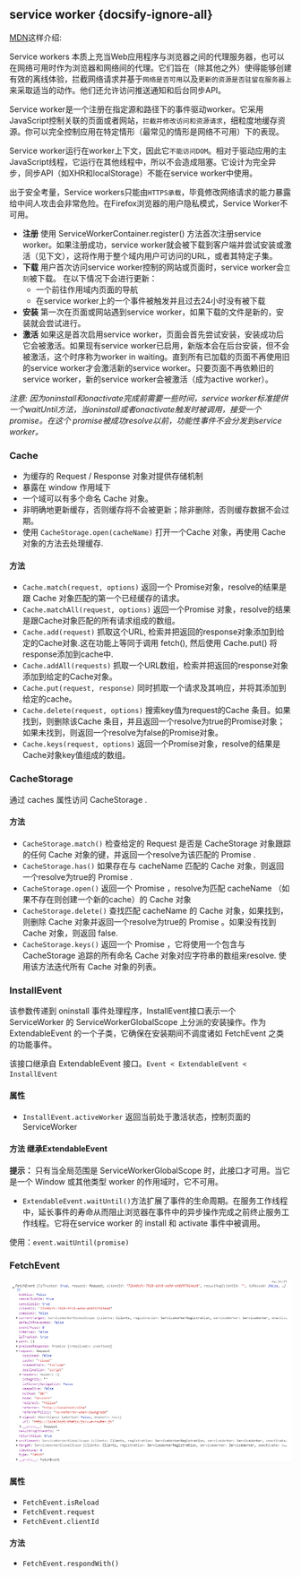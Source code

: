 ## service worker {docsify-ignore-all}
[MDN](https://developer.mozilla.org/zh-CN/docs/Web/API/Service_Worker_API)这样介绍:

Service workers 本质上充当Web应用程序与浏览器之间的代理服务器，也可以在网络可用时作为浏览器和网络间的代理。它们旨在（除其他之外）使得能够创建有效的离线体验，拦截网络请求并基于`网络是否可用`以及`更新的资源是否驻留在服务器上`来采取适当的动作。他们还允许访问推送通知和后台同步API。

Service worker是一个注册在指定源和路径下的事件驱动worker。它采用JavaScript控制关联的页面或者网站，`拦截并修改访问和资源请求`，细粒度地缓存资源。你可以完全控制应用在特定情形（最常见的情形是网络不可用）下的表现。

Service worker运行在worker上下文，因此它`不能访问DOM`。相对于驱动应用的主JavaScript线程，它运行在其他线程中，所以不会造成阻塞。它设计为完全异步，同步API（如XHR和localStorage）不能在service worker中使用。

出于安全考量，Service workers只能由`HTTPS承载`，毕竟修改网络请求的能力暴露给中间人攻击会非常危险。在Firefox浏览器的用户隐私模式，Service Worker不可用。

+ **注册** 使用 ServiceWorkerContainer.register() 方法首次注册service worker。如果注册成功，service worker就会被下载到客户端并尝试安装或激活（见下文），这将作用于整个域内用户可访问的URL，或者其特定子集。
+ **下载** 用户首次访问service worker控制的网站或页面时，service worker会`立刻`被下载。
在以下情况下会进行更新：
   - 一个前往作用域内页面的导航
   - 在service worker上的一个事件被触发并且过去24小时没有被下载
+ **安装** 第一次在页面或网站遇到service worker，如果下载的文件是新的，安装就会尝试进行。
+ **激活** 如果这是首次启用service worker，页面会首先尝试安装，安装成功后它会被激活。如果现有service worker已启用，新版本会在后台安装，但不会被激活，这个时序称为worker in waiting。直到所有已加载的页面不再使用旧的service worker才会激活新的service worker。只要页面不再依赖旧的service worker，新的service worker会被激活（成为active worker）。


*注意: 因为oninstall和onactivate完成前需要一些时间，service worker标准提供一个waitUntil方法，当oninstall或者onactivate触发时被调用，接受一个promise。在这个 promise被成功resolve以前，功能性事件不会分发到service worker。*

### Cache

+ 为缓存的 Request / Response  对象对提供存储机制
+ 暴露在 window 作用域下
+ 一个域可以有多个命名 Cache 对象。
+ 非明确地更新缓存，否则缓存将不会被更新；除非删除，否则缓存数据不会过期。
+ 使用 `CacheStorage.open(cacheName)` 打开一个Cache 对象，再使用 Cache 对象的方法去处理缓存.

#### 方法

+ `Cache.match(request, options)`
返回一个 Promise对象，resolve的结果是跟 Cache 对象匹配的第一个已经缓存的请求。
+ `Cache.matchAll(request, options)`
返回一个Promise 对象，resolve的结果是跟Cache对象匹配的所有请求组成的数组。
+ `Cache.add(request)`
抓取这个URL, 检索并把返回的response对象添加到给定的Cache对象.这在功能上等同于调用 fetch(), 然后使用 Cache.put() 将response添加到cache中.
+ `Cache.addAll(requests)`
抓取一个URL数组，检索并把返回的response对象添加到给定的Cache对象。
+ `Cache.put(request, response)`
同时抓取一个请求及其响应，并将其添加到给定的cache。
+ `Cache.delete(request, options)`
搜索key值为request的Cache 条目。如果找到，则删除该Cache 条目，并且返回一个resolve为true的Promise对象；如果未找到，则返回一个resolve为false的Promise对象。
+ `Cache.keys(request, options)`
返回一个Promise对象，resolve的结果是Cache对象key值组成的数组。

### CacheStorage
通过 caches 属性访问 CacheStorage .
#### 方法
+  `CacheStorage.match()`
检查给定的 Request 是否是 CacheStorage 对象跟踪的任何 Cache 对象的键，并返回一个resolve为该匹配的 Promise .
+ `CacheStorage.has()`
如果存在与 cacheName 匹配的 Cache 对象，则返回一个resolve为true的 Promise .
+ `CacheStorage.open()`
返回一个 Promise ，resolve为匹配  cacheName （如果不存在则创建一个新的cache）的 Cache 对象
+ `CacheStorage.delete()`
查找匹配 cacheName 的 Cache 对象，如果找到，则删除 Cache 对象并返回一个resolve为true的 Promise 。如果没有找到 Cache 对象，则返回 false.
+ `CacheStorage.keys()`
返回一个 Promise ，它将使用一个包含与 CacheStorage 追踪的所有命名 Cache 对象对应字符串的数组来resolve. 使用该方法迭代所有 Cache 对象的列表。

### InstallEvent
该参数传递到 oninstall 事件处理程序，InstallEvent接口表示一个 ServiceWorker 的 ServiceWorkerGlobalScope 上分派的安装操作。作为 ExtendableEvent 的一个子类，它确保在安装期间不调度诸如 FetchEvent 之类的功能事件。

该接口继承自 ExtendableEvent 接口。`Event < ExtendableEvent < InstallEvent`

#### 属性
+ `InstallEvent.activeWorker` 返回当前处于激活状态，控制页面的ServiceWorker

#### 方法 继承ExtendableEvent

**提示：** 只有当全局范围是 ServiceWorkerGlobalScope 时，此接口才可用。当它是一个 Window 或其他类型 worker 的作用域时，它不可用。

+ `ExtendableEvent.waitUntil()`方法扩展了事件的生命周期。在服务工作线程中，延长事件的寿命从而阻止浏览器在事件中的异步操作完成之前终止服务工作线程。它将在service worker 的 install 和 activate 事件中被调用。

使用：`event.waitUntil(promise)`

###  FetchEvent
![event](../static/images/zatan/sw/fetchEvent.jpg)

#### 属性
+ `FetchEvent.isReload` 
+ `FetchEvent.request`
+ `FetchEvent.clientId`

#### 方法
+ `FetchEvent.respondWith()`


